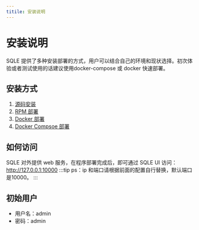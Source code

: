 ```yaml
---
titile: 安装说明
---
```

# 安装说明
SQLE 提供了多种安装部署的方式，用户可以结合自己的环境和现状选择。初次体验或者测试使用的话建议使用docker-compose 或 docker 快速部署。
## 安装方式
1. [源码安装](./source.md)
2. [RPM 部署](./rpm.md)
3. [Docker 部署](./docker.md)
4. [Docker Compsoe 部署](./docker-compose.md)
## 如何访问
SQLE 对外提供 web 服务，在程序部署完成后，即可通过 SQLE UI 访问：http://127.0.0.1:10000
:::tip
ps：ip 和端口请根据前面的配置自行替换，默认端口是10000。
:::
## 初始用户
* 用户名：admin
* 密码：admin